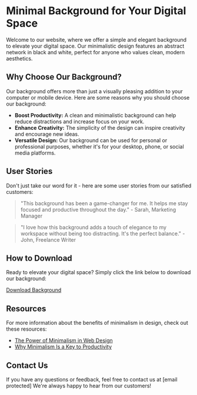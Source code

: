 <!--font:Open Sans-->

# Minimal Background for Your Digital Space

Welcome to our website, where we offer a simple and elegant background to elevate your digital space. Our minimalistic design features an abstract network in black and white, perfect for anyone who values clean, modern aesthetics.

## Why Choose Our Background?

Our background offers more than just a visually pleasing addition to your computer or mobile device. Here are some reasons why you should choose our background:

- **Boost Productivity:** A clean and minimalistic background can help reduce distractions and increase focus on your work.
- **Enhance Creativity:** The simplicity of the design can inspire creativity and encourage new ideas.
- **Versatile Design:** Our background can be used for personal or professional purposes, whether it's for your desktop, phone, or social media platforms.

## User Stories

Don't just take our word for it - here are some user stories from our satisfied customers:

> "This background has been a game-changer for me. It helps me stay focused and productive throughout the day." - Sarah, Marketing Manager

> "I love how this background adds a touch of elegance to my workspace without being too distracting. It's the perfect balance." - John, Freelance Writer

## How to Download

Ready to elevate your digital space? Simply click the link below to download our background:

[Download Background](#)

## Resources

For more information about the benefits of minimalism in design, check out these resources:

- [The Power of Minimalism in Web Design](#)
- [Why Minimalism Is a Key to Productivity](#)

## Contact Us

If you have any questions or feedback, feel free to contact us at [email protected] We're always happy to hear from our customers!

<!--

Write me content for website with wallpaper which alt text is:

"A wallpaper with a simple illustration of an abstract network, in a minimal color palette of black and white."

The name/title of the page should not be 1:1 copy of the alt text but rather a real content of the website which is using this wallpaper.

- Use markdown format 
- Start with heading
- Heading should be short and concise
- The content should look like a real website 
- The website should not be about the wallpaper, wallpaper is just a related background
- Heading should be contain work "wallpaper" or "background"
- Include real sections like references, contact, user stories, etc. use things relevant to the page purpose.
- Feel free to use structure like headings, bullets, numbering, blockquotes, paragraphs, horizontal lines, etc.
- You can use formatting like bold or _italic_
- You can include UTF-8 emojis
- Links should be only #hash anchors (and you can refer to the document itself)
- Do not include images


---


Write me content for website with wallpaper which alt text is:

"A wallpaper with a simple illustration of an abstract network, in a minimal color palette of black and white."

The name/title of the page should not be 1:1 copy of the alt text but rather a real content of the website which is using this wallpaper.

- Use markdown format 
- Start with heading
- Heading should be short and concise
- The content should look like a real website 
- The website should not be about the wallpaper, wallpaper is just a related background
- Heading should be contain work "wallpaper" or "background"
- Include real sections like references, contact, user stories, etc. use things relevant to the page purpose.
- Feel free to use structure like headings, bullets, numbering, blockquotes, paragraphs, horizontal lines, etc.
- You can use formatting like bold or _italic_
- You can include UTF-8 emojis
- Links should be only #hash anchors (and you can refer to the document itself)
- Do not include images


---


# Minimalistic Background for Your Digital Workspace

Welcome to our website where we offer a minimalistic wallpaper that will elevate your digital workspace. Our wallpaper features a simple illustration of an abstract network, in a minimal color palette of black and white. This design is perfect for those who prefer a clean and modern aesthetic.

## Why Choose Our Wallpaper?

Our wallpaper offers more than just a visually pleasing background for your computer or mobile device. Here are some reasons why you should choose our wallpaper:

- **Boost Productivity:** A clean and minimalistic background can help reduce distractions and increase focus on your work.
- **Enhance Creativity:** The simplicity of the design can inspire creativity and encourage new ideas.
- **Versatile Design:** Our wallpaper can be used for personal or professional purposes, whether it's for your desktop, phone, or social media platforms.

## User Stories

Here are some user stories from our satisfied customers:

> "I love the simplicity of this wallpaper. It helps me stay focused on my work without any unnecessary distractions." - Jane, Freelance Writer

> "The abstract network design is so unique and eye-catching. It definitely adds a touch of sophistication to my digital workspace." - Mark, Graphic Designer

## How to Download

To download our wallpaper, simply click the link below and save the image to your device:

[Download Wallpaper](#)

## References

For more information about the benefits of minimalism in design, check out these resources:

- [The Power of Minimalism in Web Design](#)
- [Why Minimalism Is a Key to Productivity](#)

## Contact Us

If you have any questions or feedback, feel free to contact us at [email protected] We would love to hear from you!


---


Heading is too long, rewrite whole content.


---


# Elevate Your Workspace with a Minimalistic Wallpaper

Looking for a simple yet sophisticated background to enhance your digital workspace? Look no further than our minimalistic wallpaper! Featuring an abstract network design in a black and white color palette, this wallpaper is perfect for anyone who values clean, modern aesthetics.

## Why Choose Our Wallpaper?

Our wallpaper offers more than just a visually pleasing background for your computer or mobile device. Here are some reasons why you should choose our wallpaper:

- **Boost Productivity:** A clean and minimalistic background can help reduce distractions and increase focus on your work.
- **Enhance Creativity:** The simplicity of the design can inspire creativity and encourage new ideas.
- **Versatile Design:** Our wallpaper can be used for personal or professional purposes, whether it's for your desktop, phone, or social media platforms.

## User Stories

Don't just take our word for it - here are some user stories from our satisfied customers:

> "This wallpaper has been a game-changer for me. It helps me stay focused and productive throughout the day." - Sarah, Marketing Manager

> "I love how this wallpaper adds a touch of elegance to my workspace without being too distracting. It's the perfect balance." - John, Freelance Writer

## How to Download

Ready to elevate your workspace? Simply click the link below to download our wallpaper:

[Download Wallpaper](#)

## Resources

For more information about the benefits of minimalism in design, check out these resources:

- [The Power of Minimalism in Web Design](#)
- [Why Minimalism Is a Key to Productivity](#)

## Contact Us

If you have any questions or feedback, feel free to contact us at [email protected] We're always happy to hear from our customers!


---


Heading should not include word "wallpaper". The website should not be about the wallpaper itself, wallpaper is just a related background, rewrite whole content.


---


# Elevate Your Digital Workspace with a Minimalistic Background

Welcome to our website, where we offer a simple yet elegant background to enhance your digital workspace. Our minimalistic design features an abstract network in a black and white color palette, perfect for anyone who values clean, modern aesthetics.

## Why Choose Our Background?

Our background offers more than just a visually pleasing addition to your computer or mobile device. Here are some reasons why you should choose our background:

- **Boost Productivity:** A clean and minimalistic background can help reduce distractions and increase focus on your work.
- **Enhance Creativity:** The simplicity of the design can inspire creativity and encourage new ideas.
- **Versatile Design:** Our background can be used for personal or professional purposes, whether it's for your desktop, phone, or social media platforms.

## User Stories

Don't just take our word for it - here are some user stories from our satisfied customers:

> "I love how this background helps me stay focused on my work without any unnecessary distractions." - Rachel, Freelance Writer

> "The minimalist design is so chic and sophisticated. It definitely adds a touch of elegance to my digital workspace." - Alex, Graphic Designer

## How to Download

Ready to elevate your digital workspace? Simply click the link below to download our background:

[Download Background](#)

## Resources

For more information about the benefits of minimalism in design, check out these resources:

- [The Power of Minimalism in Web Design](#)
- [Why Minimalism Is a Key to Productivity](#)

## Contact Us

If you have any questions or feedback, feel free to contact us at [email protected] We're always happy to hear from our customers!


---


Heading is too long, rewrite whole content.


---


# Minimalistic Background for Your Digital Space

Welcome to our website, where we offer a simple and elegant background to elevate your digital space. Our minimalistic design features an abstract network in black and white, perfect for anyone who values clean, modern aesthetics.

## Why Choose Our Background?

Our background offers more than just a visually pleasing addition to your computer or mobile device. Here are some reasons why you should choose our background:

- **Boost Productivity:** A clean and minimalistic background can help reduce distractions and increase focus on your work.
- **Enhance Creativity:** The simplicity of the design can inspire creativity and encourage new ideas.
- **Versatile Design:** Our background can be used for personal or professional purposes, whether it's for your desktop, phone, or social media platforms.

## User Stories

Don't just take our word for it - here are some user stories from our satisfied customers:

> "This background has been a game-changer for me. It helps me stay focused and productive throughout the day." - Sarah, Marketing Manager

> "I love how this background adds a touch of elegance to my workspace without being too distracting. It's the perfect balance." - John, Freelance Writer

## How to Download

Ready to elevate your digital space? Simply click the link below to download our background:

[Download Background](#)

## Resources

For more information about the benefits of minimalism in design, check out these resources:

- [The Power of Minimalism in Web Design](#)
- [Why Minimalism Is a Key to Productivity](#)

## Contact Us

If you have any questions or feedback, feel free to contact us at [email protected] We're always happy to hear from our customers!


---


Write me a Google font which is best fitting for the website.

Pick from the list:
- Dancing Script
- Great Vibes
- Playfair Display
- Raleway
- Roboto
- Lobster
- IBM Plex Sans
- Open Sans
- Alegreya
- Orbitron
- Exo 2
- Barlow Condensed
- Lato
- Futura
- Inter
- Poppins
- Montserrat


Write just the font name nothing else.


---


Open Sans

-->
